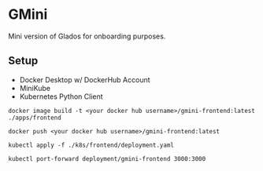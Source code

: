 # GMini
Mini version of Glados for onboarding purposes.

## Setup
- Docker Desktop w/ DockerHub Account
- MiniKube
- Kubernetes Python Client

```
docker image build -t <your docker hub username>/gmini-frontend:latest ./apps/frontend
```

```
docker push <your docker hub username>/gmini-frontend:latest
```

```
kubectl apply -f ./k8s/frontend/deployment.yaml
```


```
kubectl port-forward deployment/gmini-frontend 3000:3000
```